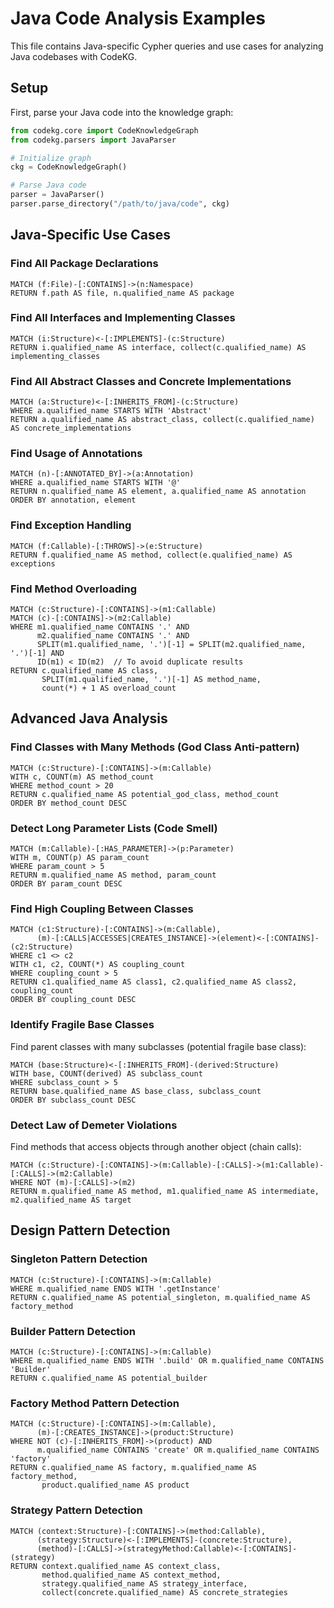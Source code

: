 # Java Code Analysis Examples

This file contains Java-specific Cypher queries and use cases for analyzing Java codebases with CodeKG.

## Setup

First, parse your Java code into the knowledge graph:

```python
from codekg.core import CodeKnowledgeGraph
from codekg.parsers import JavaParser

# Initialize graph
ckg = CodeKnowledgeGraph()

# Parse Java code
parser = JavaParser()
parser.parse_directory("/path/to/java/code", ckg)
```

## Java-Specific Use Cases

### Find All Package Declarations

```cypher
MATCH (f:File)-[:CONTAINS]->(n:Namespace)
RETURN f.path AS file, n.qualified_name AS package
```

### Find All Interfaces and Implementing Classes

```cypher
MATCH (i:Structure)<-[:IMPLEMENTS]-(c:Structure)
RETURN i.qualified_name AS interface, collect(c.qualified_name) AS implementing_classes
```

### Find All Abstract Classes and Concrete Implementations

```cypher
MATCH (a:Structure)<-[:INHERITS_FROM]-(c:Structure)
WHERE a.qualified_name STARTS WITH 'Abstract'
RETURN a.qualified_name AS abstract_class, collect(c.qualified_name) AS concrete_implementations
```

### Find Usage of Annotations

```cypher
MATCH (n)-[:ANNOTATED_BY]->(a:Annotation)
WHERE a.qualified_name STARTS WITH '@'
RETURN n.qualified_name AS element, a.qualified_name AS annotation
ORDER BY annotation, element
```

### Find Exception Handling

```cypher
MATCH (f:Callable)-[:THROWS]->(e:Structure)
RETURN f.qualified_name AS method, collect(e.qualified_name) AS exceptions
```

### Find Method Overloading

```cypher
MATCH (c:Structure)-[:CONTAINS]->(m1:Callable)
MATCH (c)-[:CONTAINS]->(m2:Callable)
WHERE m1.qualified_name CONTAINS '.' AND
      m2.qualified_name CONTAINS '.' AND
      SPLIT(m1.qualified_name, '.')[-1] = SPLIT(m2.qualified_name, '.')[-1] AND
      ID(m1) < ID(m2)  // To avoid duplicate results
RETURN c.qualified_name AS class,
       SPLIT(m1.qualified_name, '.')[-1] AS method_name,
       count(*) + 1 AS overload_count
```

## Advanced Java Analysis

### Find Classes with Many Methods (God Class Anti-pattern)

```cypher
MATCH (c:Structure)-[:CONTAINS]->(m:Callable)
WITH c, COUNT(m) AS method_count
WHERE method_count > 20
RETURN c.qualified_name AS potential_god_class, method_count
ORDER BY method_count DESC
```

### Detect Long Parameter Lists (Code Smell)

```cypher
MATCH (m:Callable)-[:HAS_PARAMETER]->(p:Parameter)
WITH m, COUNT(p) AS param_count
WHERE param_count > 5
RETURN m.qualified_name AS method, param_count
ORDER BY param_count DESC
```

### Find High Coupling Between Classes

```cypher
MATCH (c1:Structure)-[:CONTAINS]->(m:Callable),
      (m)-[:CALLS|ACCESSES|CREATES_INSTANCE]->(element)<-[:CONTAINS]-(c2:Structure)
WHERE c1 <> c2
WITH c1, c2, COUNT(*) AS coupling_count
WHERE coupling_count > 5
RETURN c1.qualified_name AS class1, c2.qualified_name AS class2, coupling_count
ORDER BY coupling_count DESC
```

### Identify Fragile Base Classes

Find parent classes with many subclasses (potential fragile base class):

```cypher
MATCH (base:Structure)<-[:INHERITS_FROM]-(derived:Structure)
WITH base, COUNT(derived) AS subclass_count
WHERE subclass_count > 5
RETURN base.qualified_name AS base_class, subclass_count
ORDER BY subclass_count DESC
```

### Detect Law of Demeter Violations

Find methods that access objects through another object (chain calls):

```cypher
MATCH (c:Structure)-[:CONTAINS]->(m:Callable)-[:CALLS]->(m1:Callable)-[:CALLS]->(m2:Callable)
WHERE NOT (m)-[:CALLS]->(m2)
RETURN m.qualified_name AS method, m1.qualified_name AS intermediate, m2.qualified_name AS target
```

## Design Pattern Detection

### Singleton Pattern Detection

```cypher
MATCH (c:Structure)-[:CONTAINS]->(m:Callable)
WHERE m.qualified_name ENDS WITH '.getInstance'
RETURN c.qualified_name AS potential_singleton, m.qualified_name AS factory_method
```

### Builder Pattern Detection

```cypher
MATCH (c:Structure)-[:CONTAINS]->(m:Callable)
WHERE m.qualified_name ENDS WITH '.build' OR m.qualified_name CONTAINS 'Builder'
RETURN c.qualified_name AS potential_builder
```

### Factory Method Pattern Detection

```cypher
MATCH (c:Structure)-[:CONTAINS]->(m:Callable),
      (m)-[:CREATES_INSTANCE]->(product:Structure)
WHERE NOT (c)-[:INHERITS_FROM]->(product) AND
      m.qualified_name CONTAINS 'create' OR m.qualified_name CONTAINS 'factory'
RETURN c.qualified_name AS factory, m.qualified_name AS factory_method, 
       product.qualified_name AS product
```

### Strategy Pattern Detection

```cypher
MATCH (context:Structure)-[:CONTAINS]->(method:Callable),
      (strategy:Structure)<-[:IMPLEMENTS]-(concrete:Structure),
      (method)-[:CALLS]->(strategyMethod:Callable)<-[:CONTAINS]-(strategy)
RETURN context.qualified_name AS context_class,
       method.qualified_name AS context_method,
       strategy.qualified_name AS strategy_interface,
       collect(concrete.qualified_name) AS concrete_strategies
``` 